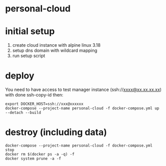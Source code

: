 # personal-cloud

# initial setup

1. create cloud instance with alpine linux 3.18
2. setup dns domain with wildcard mapping
3. run setup script

# deploy

You need to have access to test manager instance (ssh://xxxx@xx.xx.xx.xx) with done ssh-copy-id then:

```
export DOCKER_HOST=ssh://xxx@xxxxxx
docker-compose --project-name personal-cloud -f docker-compose.yml up --detach --build
```

# destroy (including data)

```
docker-compose --project-name personal-cloud -f docker-compose.yml stop
docker rm $(docker ps -a -q) -f
docker system prune -a -f
```

